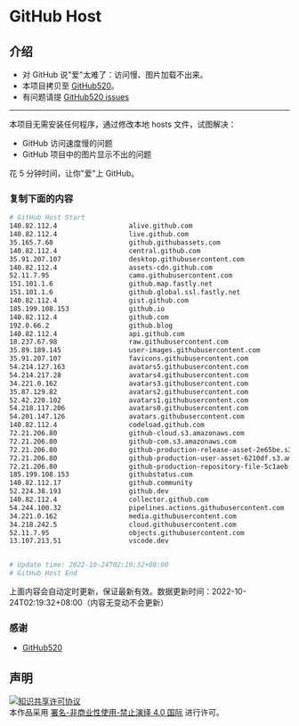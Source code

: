 # GitHub Host
## 介绍
- 对 GitHub 说"爱"太难了：访问慢、图片加载不出来。
- 本项目拷贝至 [GitHub520](https://github.com/521xueweihan/GitHub520)。
- 有问题请提 [GitHub520 issues](https://github.com/521xueweihan/GitHub520/issues/new)

---

本项目无需安装任何程序，通过修改本地 hosts 文件，试图解决：
- GitHub 访问速度慢的问题
- GitHub 项目中的图片显示不出的问题

花 5 分钟时间，让你"爱"上 GitHub。

### 复制下面的内容
```bash
# GitHub Host Start
140.82.112.4                  alive.github.com
140.82.112.4                  live.github.com
35.165.7.68                   github.githubassets.com
140.82.112.4                  central.github.com
35.91.207.107                 desktop.githubusercontent.com
140.82.112.4                  assets-cdn.github.com
52.11.7.95                    camo.githubusercontent.com
151.101.1.6                   github.map.fastly.net
151.101.1.6                   github.global.ssl.fastly.net
140.82.112.4                  gist.github.com
185.199.108.153               github.io
140.82.112.4                  github.com
192.0.66.2                    github.blog
140.82.112.4                  api.github.com
18.237.67.98                  raw.githubusercontent.com
35.89.189.145                 user-images.githubusercontent.com
35.91.207.107                 favicons.githubusercontent.com
54.214.127.163                avatars5.githubusercontent.com
54.214.217.28                 avatars4.githubusercontent.com
34.221.0.162                  avatars3.githubusercontent.com
35.87.129.82                  avatars2.githubusercontent.com
52.42.220.102                 avatars1.githubusercontent.com
54.218.117.206                avatars0.githubusercontent.com
54.201.147.126                avatars.githubusercontent.com
140.82.112.4                  codeload.github.com
72.21.206.80                  github-cloud.s3.amazonaws.com
72.21.206.80                  github-com.s3.amazonaws.com
72.21.206.80                  github-production-release-asset-2e65be.s3.amazonaws.com
72.21.206.80                  github-production-user-asset-6210df.s3.amazonaws.com
72.21.206.80                  github-production-repository-file-5c1aeb.s3.amazonaws.com
185.199.108.153               githubstatus.com
140.82.112.17                 github.community
52.224.38.193                 github.dev
140.82.112.4                  collector.github.com
54.244.100.32                 pipelines.actions.githubusercontent.com
34.221.0.162                  media.githubusercontent.com
34.218.242.5                  cloud.githubusercontent.com
52.11.7.95                    objects.githubusercontent.com
13.107.213.51                 vscode.dev


# Update time: 2022-10-24T02:19:32+08:00
# GitHub Host End

```
上面内容会自动定时更新，保证最新有效。数据更新时间：2022-10-24T02:19:32+08:00（内容无变动不会更新）

### 感谢

- [GitHub520](https://github.com/521xueweihan/GitHub520)

## 声明
<a rel="license" href="https://creativecommons.org/licenses/by-nc-nd/4.0/deed.zh"><img alt="知识共享许可协议" style="border-width: 0" src="https://licensebuttons.net/l/by-nc-nd/4.0/88x31.png"></a><br>本作品采用 <a rel="license" href="https://creativecommons.org/licenses/by-nc-nd/4.0/deed.zh">署名-非商业性使用-禁止演绎 4.0 国际</a> 进行许可。